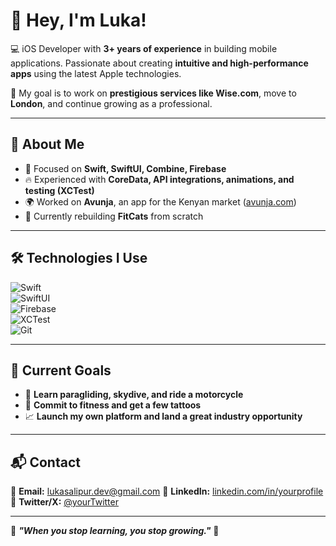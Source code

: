 # 👋 Hey, I'm Luka!  

💻 iOS Developer with **3+ years of experience** in building mobile applications. Passionate about creating **intuitive and high-performance apps** using the latest Apple technologies.  

🎯 My goal is to work on **prestigious services like Wise.com**, move to **London**, and continue growing as a professional.  

---

## 🚀 About Me  

- 📱 Focused on **Swift, SwiftUI, Combine, Firebase**  
- 🔥 Experienced with **CoreData, API integrations, animations, and testing (XCTest)**  
- 🌍 Worked on **Avunja**, an app for the Kenyan market ([avunja.com](https://avunja.com))  
- 🎯 Currently rebuilding **FitCats** from scratch  

---

## 🛠️ Technologies I Use  

![Swift](https://img.shields.io/badge/Swift-FA7343?style=for-the-badge&logo=swift&logoColor=white)  
![SwiftUI](https://img.shields.io/badge/SwiftUI-007ACC?style=for-the-badge&logo=swift&logoColor=white)  
![Firebase](https://img.shields.io/badge/Firebase-FFCA28?style=for-the-badge&logo=firebase&logoColor=black)  
![XCTest](https://img.shields.io/badge/XCTest-6E6E6E?style=for-the-badge)  
![Git](https://img.shields.io/badge/Git-F05032?style=for-the-badge&logo=git&logoColor=white)  

---

## 📌 Current Goals  

- 🛫 **Learn paragliding, skydive, and ride a motorcycle**  
- 💪 **Commit to fitness and get a few tattoos**  
- 📈 **Launch my own platform and land a great industry opportunity**  

---

## 📬 Contact  

📧 **Email:** lukasalipur.dev@gmail.com 
💼 **LinkedIn:** [linkedin.com/in/yourprofile](https://linkedin.com/in/lukasalipur)  
📱 **Twitter/X:** [@yourTwitter](https://twitter.com/lukicasalipur)  

---

🔹 **_"When you stop learning, you stop growing."_** 🚀  
